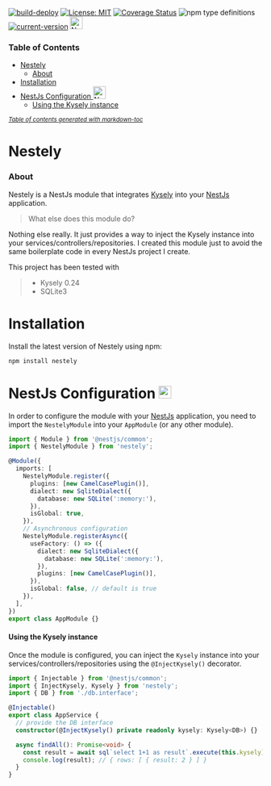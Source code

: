 [![build-deploy](https://github.com/marianozunino/nestely/actions/workflows/release.yaml/badge.svg)](https://github.com/marianozunino/nestely/actions/workflows/release.yaml)
[![License: MIT](https://img.shields.io/badge/License-MIT-green.svg)](https://opensource.org/licenses/MIT)
[![Coverage Status](https://coveralls.io/repos/github/marianozunino/nestely/badge.svg)](https://coveralls.io/github/marianozunino/nestely)
![npm type definitions](https://img.shields.io/npm/types/nestely)
[![current-version](https://img.shields.io/badge/dynamic/json?label=current-version&query=%24.version&url=https%3A%2F%2Fraw.githubusercontent.com%2Fmarianozunino%2Fnestely%2Fmaster%2Fpackage.json)](https://npmjs.com/package/nestely)
<a href="http://nestjs.com/" target="blank"><img src="https://nestjs.com/img/logo-small.svg" width="25" alt="Nest Logo" /></a>

### Table of Contents
- [Nestely](#nestely)
  + [About](#about)
- [Installation](#installation)
- [NestJs Configuration <a href="http://nestjs.com/" target="blank"><img src="https://nestjs.com/img/logo-small.svg" width="25" alt="Nest Logo" /></a>](#nestjs-configuration--a-href--http---nestjscom---target--blank---img-src--https---nestjscom-img-logo-smallsvg--width--25--alt--nest-logo------a-)
  + [Using the Kysely instance](#using-the-kysely-instance)

<small><i><a href='http://ecotrust-canada.github.io/markdown-toc/'>Table of contents generated with markdown-toc</a></i></small>


# Nestely

### About
Nestely is a NestJs module that integrates [Kysely](kysely.dev/) into your [NestJs](https://nestjs.com) application.

> What else does this module do?

Nothing else really. It just provides a way to inject the Kysely instance into your services/controllers/repositories.
I created this module just to avoid the same boilerplate code in every NestJs project I create.


This project has been tested with

> - Kysely 0.24
> - SQLite3

# Installation

Install the latest version of Nestely using npm:

```sh
npm install nestely
```

# NestJs Configuration <a href="http://nestjs.com/" target="blank"><img src="https://nestjs.com/img/logo-small.svg" width="25" alt="Nest Logo" /></a>

In order to configure the module with your [NestJs](https://nestjs.com) application, you need to import the `NestelyModule` into your `AppModule` (or any other module).

```ts
import { Module } from '@nestjs/common';
import { NestelyModule } from 'nestely';

@Module({
  imports: [
    NestelyModule.register({
      plugins: [new CamelCasePlugin()],
      dialect: new SqliteDialect({
        database: new SQLite(':memory:'),
      }),
      isGlobal: true,
    }),
    // Asynchronous configuration
    NestelyModule.registerAsync({
      useFactory: () => ({
        dialect: new SqliteDialect({
          database: new SQLite(':memory:'),
        }),
        plugins: [new CamelCasePlugin()],
      }),
      isGlobal: false, // default is true
    }),
  ],
})
export class AppModule {}
```

#### Using the Kysely instance

Once the module is configured, you can inject the `Kysely` instance into your services/controllers/repositories using the `@InjectKysely()` decorator.

```ts
import { Injectable } from '@nestjs/common';
import { InjectKysely, Kysely } from 'nestely';
import { DB } from './db.interface';

@Injectable()
export class AppService {
  // provide the DB interface
  constructor(@InjectKysely() private readonly kysely: Kysely<DB>) {}

  async findAll(): Promise<void> {
    const result = await sql`select 1+1 as result`.execute(this.kysely);
    console.log(result); // { rows: [ { result: 2 } ] }
  }
}
```


